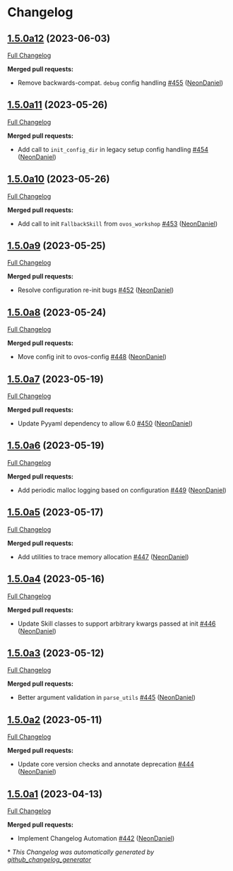 # Changelog

## [1.5.0a12](https://github.com/NeonGeckoCom/neon-utils/tree/1.5.0a12) (2023-06-03)

[Full Changelog](https://github.com/NeonGeckoCom/neon-utils/compare/1.5.0a11...1.5.0a12)

**Merged pull requests:**

- Remove backwards-compat. `debug` config handling [\#455](https://github.com/NeonGeckoCom/neon-utils/pull/455) ([NeonDaniel](https://github.com/NeonDaniel))

## [1.5.0a11](https://github.com/NeonGeckoCom/neon-utils/tree/1.5.0a11) (2023-05-26)

[Full Changelog](https://github.com/NeonGeckoCom/neon-utils/compare/1.5.0a10...1.5.0a11)

**Merged pull requests:**

- Add call to `init_config_dir` in legacy setup config handling [\#454](https://github.com/NeonGeckoCom/neon-utils/pull/454) ([NeonDaniel](https://github.com/NeonDaniel))

## [1.5.0a10](https://github.com/NeonGeckoCom/neon-utils/tree/1.5.0a10) (2023-05-26)

[Full Changelog](https://github.com/NeonGeckoCom/neon-utils/compare/1.5.0a9...1.5.0a10)

**Merged pull requests:**

- Add call to init `FallbackSkill` from `ovos_workshop` [\#453](https://github.com/NeonGeckoCom/neon-utils/pull/453) ([NeonDaniel](https://github.com/NeonDaniel))

## [1.5.0a9](https://github.com/NeonGeckoCom/neon-utils/tree/1.5.0a9) (2023-05-25)

[Full Changelog](https://github.com/NeonGeckoCom/neon-utils/compare/1.5.0a8...1.5.0a9)

**Merged pull requests:**

- Resolve configuration re-init bugs [\#452](https://github.com/NeonGeckoCom/neon-utils/pull/452) ([NeonDaniel](https://github.com/NeonDaniel))

## [1.5.0a8](https://github.com/NeonGeckoCom/neon-utils/tree/1.5.0a8) (2023-05-24)

[Full Changelog](https://github.com/NeonGeckoCom/neon-utils/compare/1.5.0a7...1.5.0a8)

**Merged pull requests:**

- Move config init to ovos-config [\#448](https://github.com/NeonGeckoCom/neon-utils/pull/448) ([NeonDaniel](https://github.com/NeonDaniel))

## [1.5.0a7](https://github.com/NeonGeckoCom/neon-utils/tree/1.5.0a7) (2023-05-19)

[Full Changelog](https://github.com/NeonGeckoCom/neon-utils/compare/1.5.0a6...1.5.0a7)

**Merged pull requests:**

- Update Pyyaml dependency to allow 6.0 [\#450](https://github.com/NeonGeckoCom/neon-utils/pull/450) ([NeonDaniel](https://github.com/NeonDaniel))

## [1.5.0a6](https://github.com/NeonGeckoCom/neon-utils/tree/1.5.0a6) (2023-05-19)

[Full Changelog](https://github.com/NeonGeckoCom/neon-utils/compare/1.5.0a5...1.5.0a6)

**Merged pull requests:**

- Add periodic malloc logging based on configuration [\#449](https://github.com/NeonGeckoCom/neon-utils/pull/449) ([NeonDaniel](https://github.com/NeonDaniel))

## [1.5.0a5](https://github.com/NeonGeckoCom/neon-utils/tree/1.5.0a5) (2023-05-17)

[Full Changelog](https://github.com/NeonGeckoCom/neon-utils/compare/1.5.0a4...1.5.0a5)

**Merged pull requests:**

- Add utilities to trace memory allocation [\#447](https://github.com/NeonGeckoCom/neon-utils/pull/447) ([NeonDaniel](https://github.com/NeonDaniel))

## [1.5.0a4](https://github.com/NeonGeckoCom/neon-utils/tree/1.5.0a4) (2023-05-16)

[Full Changelog](https://github.com/NeonGeckoCom/neon-utils/compare/1.5.0a3...1.5.0a4)

**Merged pull requests:**

- Update Skill classes to support arbitrary kwargs passed at init [\#446](https://github.com/NeonGeckoCom/neon-utils/pull/446) ([NeonDaniel](https://github.com/NeonDaniel))

## [1.5.0a3](https://github.com/NeonGeckoCom/neon-utils/tree/1.5.0a3) (2023-05-12)

[Full Changelog](https://github.com/NeonGeckoCom/neon-utils/compare/1.5.0a2...1.5.0a3)

**Merged pull requests:**

- Better argument validation in `parse_utils` [\#445](https://github.com/NeonGeckoCom/neon-utils/pull/445) ([NeonDaniel](https://github.com/NeonDaniel))

## [1.5.0a2](https://github.com/NeonGeckoCom/neon-utils/tree/1.5.0a2) (2023-05-11)

[Full Changelog](https://github.com/NeonGeckoCom/neon-utils/compare/1.5.0a1...1.5.0a2)

**Merged pull requests:**

- Update core version checks and annotate deprecation [\#444](https://github.com/NeonGeckoCom/neon-utils/pull/444) ([NeonDaniel](https://github.com/NeonDaniel))

## [1.5.0a1](https://github.com/NeonGeckoCom/neon-utils/tree/1.5.0a1) (2023-04-13)

[Full Changelog](https://github.com/NeonGeckoCom/neon-utils/compare/1.4.0...1.5.0a1)

**Merged pull requests:**

- Implement Changelog Automation [\#442](https://github.com/NeonGeckoCom/neon-utils/pull/442) ([NeonDaniel](https://github.com/NeonDaniel))



\* *This Changelog was automatically generated by [github_changelog_generator](https://github.com/github-changelog-generator/github-changelog-generator)*
